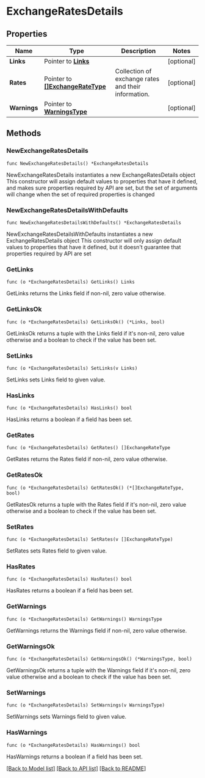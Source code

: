 # ExchangeRatesDetails

## Properties

Name | Type | Description | Notes
------------ | ------------- | ------------- | -------------
**Links** | Pointer to [**Links**](Links.md) |  | [optional] 
**Rates** | Pointer to [**[]ExchangeRateType**](ExchangeRateType.md) | Collection of exchange rates and their information. | [optional] 
**Warnings** | Pointer to [**WarningsType**](WarningsType.md) |  | [optional] 

## Methods

### NewExchangeRatesDetails

`func NewExchangeRatesDetails() *ExchangeRatesDetails`

NewExchangeRatesDetails instantiates a new ExchangeRatesDetails object
This constructor will assign default values to properties that have it defined,
and makes sure properties required by API are set, but the set of arguments
will change when the set of required properties is changed

### NewExchangeRatesDetailsWithDefaults

`func NewExchangeRatesDetailsWithDefaults() *ExchangeRatesDetails`

NewExchangeRatesDetailsWithDefaults instantiates a new ExchangeRatesDetails object
This constructor will only assign default values to properties that have it defined,
but it doesn't guarantee that properties required by API are set

### GetLinks

`func (o *ExchangeRatesDetails) GetLinks() Links`

GetLinks returns the Links field if non-nil, zero value otherwise.

### GetLinksOk

`func (o *ExchangeRatesDetails) GetLinksOk() (*Links, bool)`

GetLinksOk returns a tuple with the Links field if it's non-nil, zero value otherwise
and a boolean to check if the value has been set.

### SetLinks

`func (o *ExchangeRatesDetails) SetLinks(v Links)`

SetLinks sets Links field to given value.

### HasLinks

`func (o *ExchangeRatesDetails) HasLinks() bool`

HasLinks returns a boolean if a field has been set.

### GetRates

`func (o *ExchangeRatesDetails) GetRates() []ExchangeRateType`

GetRates returns the Rates field if non-nil, zero value otherwise.

### GetRatesOk

`func (o *ExchangeRatesDetails) GetRatesOk() (*[]ExchangeRateType, bool)`

GetRatesOk returns a tuple with the Rates field if it's non-nil, zero value otherwise
and a boolean to check if the value has been set.

### SetRates

`func (o *ExchangeRatesDetails) SetRates(v []ExchangeRateType)`

SetRates sets Rates field to given value.

### HasRates

`func (o *ExchangeRatesDetails) HasRates() bool`

HasRates returns a boolean if a field has been set.

### GetWarnings

`func (o *ExchangeRatesDetails) GetWarnings() WarningsType`

GetWarnings returns the Warnings field if non-nil, zero value otherwise.

### GetWarningsOk

`func (o *ExchangeRatesDetails) GetWarningsOk() (*WarningsType, bool)`

GetWarningsOk returns a tuple with the Warnings field if it's non-nil, zero value otherwise
and a boolean to check if the value has been set.

### SetWarnings

`func (o *ExchangeRatesDetails) SetWarnings(v WarningsType)`

SetWarnings sets Warnings field to given value.

### HasWarnings

`func (o *ExchangeRatesDetails) HasWarnings() bool`

HasWarnings returns a boolean if a field has been set.


[[Back to Model list]](../README.md#documentation-for-models) [[Back to API list]](../README.md#documentation-for-api-endpoints) [[Back to README]](../README.md)



